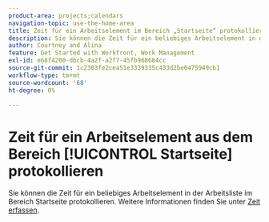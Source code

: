 ```yaml
---
product-area: projects;calendars
navigation-topic: use-the-home-area
title: Zeit für ein Arbeitselement im Bereich „Startseite“ protokollieren
description: Sie können die Zeit für ein beliebiges Arbeitselement in der [!UICONTROL Arbeitsliste] im Bereich [!UICONTROL Startseite] protokollieren. Weitere Informationen finden Sie im [!UICONTROL Startseite] im Artikel Zeit protokollieren .
author: Courtney and Alina
feature: Get Started with Workfront, Work Management
exl-id: e68f4200-dbcb-4a2f-a2f7-45fb968684cc
source-git-commit: 1c2303fe2cea51e3339335c433d2be6475949cb1
workflow-type: tm+mt
source-wordcount: '68'
ht-degree: 0%

---
```


# Zeit für ein Arbeitselement aus dem Bereich [!UICONTROL Startseite] protokollieren

Sie können die Zeit für ein beliebiges Arbeitselement in der Arbeitsliste im Bereich Startseite protokollieren. Weitere Informationen finden Sie unter [Zeit erfassen](/help/quicksilver/timesheets/create-and-manage-timesheets/log-time.md).

